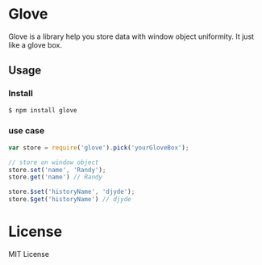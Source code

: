 # Glove
Glove is a library help you store data with window object uniformity. It just like a glove box.

## Usage

### Install

```bash
$ npm install glove
```

### use case

```javascript
var store = require('glove').pick('yourGloveBox');

// store on window object
store.set('name', 'Randy');
store.get('name') // Randy

store.$set('historyName', 'djyde');
store.$get('historyName') // djyde

```

# License

MIT License

